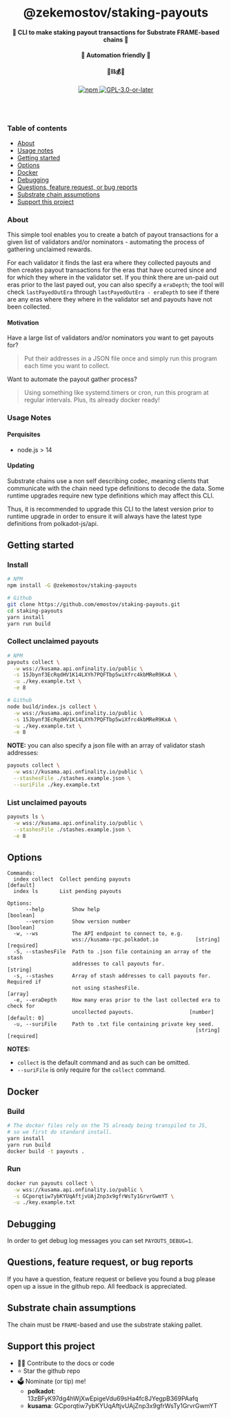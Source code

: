 <div align="center">
  <h1 align="center">@zekemostov/staking-payouts</h1>
  <h4 align="center">💸 CLI to make staking payout transactions for Substrate FRAME-based chains 💸</h4>
  <h4 align="center">🤖 Automation friendly 🤖</h4>
  <h4 align="center">🧱⛓💰🚀</h4>

  <p align="center">
    <a href="https://www.npmjs.com/package/@zekemostov/staking-payouts"">
      <img alt="npm" src="https://img.shields.io/npm/v/@zekemostov/staking-payouts" />
    </a>
    <a href="https://github.com/emostov/staking-payouts/blob/master/LICENSE">
      <img alt="GPL-3.0-or-later" src="https://img.shields.io/npm/l/@zekemostov/staking-payouts"" />
    </a>
  </p>
</div>

<br /><br />

### Table of contents

- [About](#about)
- [Usage notes](#usage-notes)
- [Getting started](#getting-started)
- [Options](#options)
- [Docker](#docker)
- [Debugging](#debugging)
- [Questions, feature request, or bug reports](#questions-feature-request-or-bug-reports)
- [Substrate chain assumptions](#substrate-chain-assumptions)
- [Support this project](#support-this-project)

### About

This simple tool enables you to create a batch of payout transactions for a given list of validators and/or nominators - automating the process of gathering unclaimed rewards.

For each validator it finds the last era where they collected payouts and then creates payout transactions for the eras that have ocurred since and for which they where in the validator set. If you think there are un-paid out eras prior to the last payed out, you can also specify a `eraDepth`; the tool will check `lastPayedOutEra` through `lastPayedOutEra - eraDepth` to see if there are any eras where they where in the validator set and payouts have not been collected.

#### Motivation

Have a large list of validators and/or nominators you want to get payouts for?
> Put their addresses in a JSON file once and simply run this program each time you want to collect.

Want to automate the payout gather process?
> Using something like systemd.timers or cron, run this program at regular intervals. Plus, its already docker ready!

### Usage Notes

#### Perquisites

- node.js > 14

#### Updating

Substrate chains use a non self describing codec, meaning clients that communicate with the chain need type definitions to decode the data. Some runtime upgrades require new type definitions which may affect this CLI.

Thus, it is recommended to upgrade this CLI to the latest version prior to runtime upgrade in order to ensure it will always have the latest type definitions from polkadot-js/api.

## Getting started

### Install

```bash
# NPM
npm install -G @zekemostov/staking-payouts

# Github
git clone https://github.com/emostov/staking-payouts.git
cd staking-payouts
yarn install
yarn run build
```

### Collect unclaimed payouts

```bash
# NPM
payouts collect \
  -w wss://kusama.api.onfinality.io/public \
  -s 15Jbynf3EcRqdHV1K14LXYh7PQFTbp5wiXfrc4kbMReR9KxA \
  -u ./key.example.txt \
  -e 8

# Github
node build/index.js collect \
  -w wss://kusama.api.onfinality.io/public \
  -s 15Jbynf3EcRqdHV1K14LXYh7PQFTbp5wiXfrc4kbMReR9KxA \
  -u ./key.example.txt \
  -e 8
```

**NOTE:** you can also specify a json file with an array of validator stash addresses:

```bash
payouts collect \
  -w wss://kusama.api.onfinality.io/public \
  --stashesFile ./stashes.example.json \
  --suriFile ./key.example.txt
```

### List unclaimed payouts

```bash
payouts ls \
  -w wss://kusama.api.onfinality.io/public \
  --stashesFile ./stashes.example.json \
  -e 8
```

## Options

```log
Commands:
  index collect  Collect pending payouts                               [default]
  index ls       List pending payouts

Options:
      --help         Show help                                         [boolean]
      --version      Show version number                               [boolean]
  -w, --ws           The API endpoint to connect to, e.g.
                     wss://kusama-rpc.polkadot.io            [string] [required]
  -S, --stashesFile  Path to .json file containing an array of the stash
                     addresses to call payouts for.                     [string]
  -s, --stashes      Array of stash addresses to call payouts for. Required if
                     not using stashesFile.                              [array]
  -e, --eraDepth     How many eras prior to the last collected era to check for
                     uncollected payouts.                  [number] [default: 0]
  -u, --suriFile     Path to .txt file containing private key seed.
                                                             [string] [required]
```

**NOTES:**

  - `collect` is the default command and as such can be omitted.
  - `--suriFile` is only require for the `collect` command.

## Docker

### Build

```bash
# The docker files rely on the TS already being transpiled to JS,
# so we first do standard install.
yarn install
yarn run build
docker build -t payouts .
```

### Run

```bash
docker run payouts collect \
  -w wss://kusama.api.onfinality.io/public \
  -s GCporqtiw7ybKYUqAftjvUAjZnp3x9gfrWsTy1GrvrGwmYT \
  -u ./key.example.txt
```

## Debugging

In order to get debug log messages you can set `PAYOUTS_DEBUG=1`.

## Questions, feature request, or bug reports

If you have a question, feature request or believe you found a bug please open up a issue in the github repo. All feedback is appreciated.

## Substrate chain assumptions

The chain must be `FRAME`-based and use the substrate staking pallet.

## Support this project

- 👩‍💻 Contribute to the docs or code
- ⭐️ Star the github repo
- 🗳 Nominate (or tip) me!
  - **polkadot**: 13zBFyK97dg4hWjXwEpigeVdu69sHa4fc8JYegpB369PAafq
  - **kusama**: GCporqtiw7ybKYUqAftjvUAjZnp3x9gfrWsTy1GrvrGwmYT
